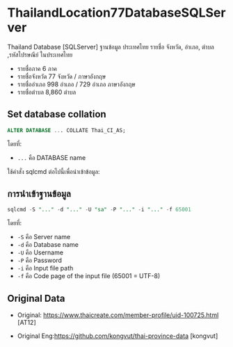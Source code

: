 # ThailandLocation77DatabaseSQLServer

Thailand Database [SQLServer] ฐานข้อมูล ประเทศไทย รายชื่อ จังหวัด, อำเภอ, ตำบล ,รหัสไปรษณีย์ ในประเทศไทย

- รายชื่อภาค 6 ภาค
- รายชื่อจังหวัด 77 จังหวัด / ภาษาอังกฤษ
- รายชื่ออำเภอ 998 อำเภอ / 729 อำเภอ ภาษาอังกฤษ
- รายชื่อตำบล 8,860 ตำบล

## Set database collation

```sql
ALTER DATABASE ... COLLATE Thai_CI_AS;
```

โดยที่:

- `...` คือ DATABASE name

ใช้คำสั่ง sqlcmd ต่อไปนี้เพื่อนำเข้าข้อมูล:

## การนำเข้าฐานข้อมูล

```sql
sqlcmd -S "..." -d "..." -U "sa" -P "..." -i "..." -f 65001
```

โดยที่:

- `-S` คือ Server name
- `-d` คือ Database name
- `-U` คือ Username
- `-P` คือ Password
- `-i` คือ Input file path
- `-f` คือ Code page of the input file (65001 = UTF-8)

## Original Data

- Original: <https://www.thaicreate.com/member-profile/uid-100725.html> [AT12]

- Original Eng:<https://github.com/kongvut/thai-province-data> [kongvut]
